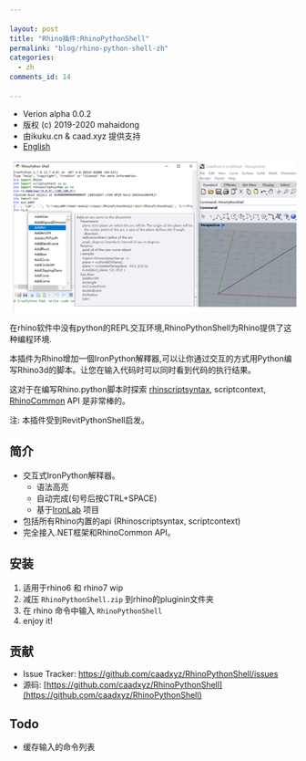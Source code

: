 ```yaml
---

layout: post
title: "Rhino插件:RhinoPythonShell"
permalink: "blog/rhino-python-shell-zh"
categories:
  - zh
comments_id: 14

---
```

* Verion alpha 0.0.2
* 版权  (c) 2019-2020 mahaidong
* 由ikuku.cn & caad.xyz 提供支持
* [English](/blog/rhino-python-shell-en)

![sample](/assets/images/14-rhinoPythonShell/sample.png)    


在rhino软件中没有python的REPL交互环境,RhinoPythonShell为Rhino提供了这种编程环境.

本插件为Rhino增加一個IronPython解釋器,可以让你通过交互的方式用Python编写Rhino3d的脚本。让您在输入代码时可以同时看到代码的执行结果。

这对于在编写Rhino.python脚本时探索 [rhinscriptsyntax](https://developer.rhino3d.com/api/RhinoScriptSyntax/), scriptcontext, [RhinoCommon](https://developer.rhino3d.com/api/RhinoCommon/html/R_Project_RhinoCommon.htm) API 是非常棒的。

注: 本插件受到RevitPythonShell启发。

## 简介

* 交互式IronPython解释器。
  * 语法高亮
  * 自动完成(句号后按CTRL+SPACE)
  * 基于[IronLab](http://code.google.com/p/ironlab/) 项目
* 包括所有Rhino内置的api (Rhinoscriptsyntax, scriptcontext)
* 完全接入.NET框架和RhinoCommon API。

## 安装

1. 适用于rhino6 和 rhino7 wip
1. 减压 `RhinoPythonShell.zip` 到rhino的pluginin文件夹
1. 在 rhino 命令中输入 `RhinoPythonShell`
1. enjoy it!

## 贡献

- Issue Tracker:  https://github.com/caadxyz/RhinoPythonShell/issues
- 源码: [https://github.com/caadxyz/RhinoPythonShell](https://github.com/caadxyz/RhinoPythonShell)

## Todo

* 缓存输入的命令列表

